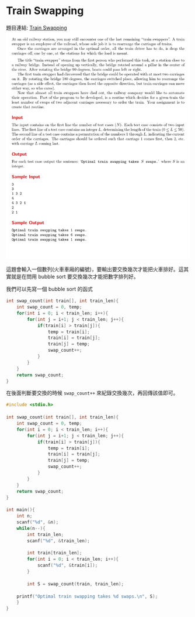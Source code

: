 # Train Swapping

題目連結: [Train Swapping](https://onlinejudge.org/index.php?option=com_onlinejudge&Itemid=8&category=24&page=show_problem&problem=235)
![42-1](pic/42-1.jpg)

這題會輸入一個數列(火車車廂的編號)，要輸出要交換幾次才能把火車排好。這其實就是在問用 bubble sort 要交換幾次才能把數字排列好。

我們可以先寫一個 bubble sort 的函式

```C
int swap_count(int train[], int train_len){
    int swap_count = 0, temp;
    for(int i = 0; i < train_len; i++){
        for(int j = i+1; j < train_len; j++){
            if(train[i] > train[j]){
                temp = train[i];
                train[i] = train[j];
                train[j] = temp;
                swap_count++;
            }
        }
    }
    return swap_count;
}
```

在後面判斷要交換的時候 `swap_count++` 來紀錄交換幾次，再回傳該值即可。

```C
#include <stdio.h>

int swap_count(int train[], int train_len){
    int swap_count = 0, temp;
    for(int i = 0; i < train_len; i++){
        for(int j = i+1; j < train_len; j++){
            if(train[i] > train[j]){
                temp = train[i];
                train[i] = train[j];
                train[j] = temp;
                swap_count++;
            }
        }
    }
    return swap_count;
}

int main(){
    int n;
    scanf("%d", &n);
    while(n--){
        int train_len;
        scanf("%d", &train_len);
        
        int train[train_len];
        for(int i = 0; i < train_len; i++){
            scanf("%d", &train[i]);
        }
        
        int S = swap_count(train, train_len);
        
    printf("Optimal train swapping takes %d swaps.\n", S);
    }
}
```

